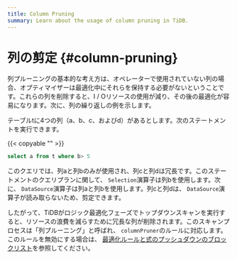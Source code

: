 ```yaml
---
title: Column Pruning
summary: Learn about the usage of column pruning in TiDB.
---
```


# 列の剪定 {#column-pruning}

列プルーニングの基本的な考え方は、オペレーターで使用されていない列の場合、オプティマイザーは最適化中にそれらを保持する必要がないということです。これらの列を削除すると、I / Oリソースの使用が減り、その後の最適化が容易になります。次に、列の繰り返しの例を示します。

テーブルtに4つの列（a、b、c、およびd）があるとします。次のステートメントを実行できます。

{{< copyable "" >}}

```sql
select a from t where b> 5
```

このクエリでは、列aと列bのみが使用され、列cと列dは冗長です。このステートメントのクエリプランに関して、 `Selection`演算子は列bを使用します。次に、 `DataSource`演算子は列aと列bを使用します。列cと列dは、 `DataSource`演算子が読み取らないため、剪定できます。

したがって、TiDBがロジック最適化フェーズでトップダウンスキャンを実行すると、リソースの浪費を減らすために冗長な列が削除されます。このスキャンプロセスは「列プルーニング」と呼ばれ、 `columnPruner`のルールに対応します。このルールを無効にする場合は、 [最適化ルールと式のプッシュダウンのブロックリスト](/blocklist-control-plan.md)を参照してください。
